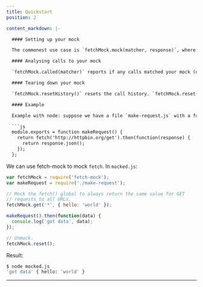 ```yaml
---
title: Quickstart
position: 2

content_markdown: |-

  #### Setting up your mock

  The commonest use case is `fetchMock.mock(matcher, response)`, where `matcher` is an exact url or regex to match, and `response` is a statusCode, string or object literal. You can also use `fetchMock.once(url ...)` to limit to a single call or `fetchMock.get()`, `fetchMock.post()` etc. to limit to a method. All these methods are chainable so you can easily define several mocks in a single test.

  #### Analysing calls to your mock

  `fetchMock.called(matcher)` reports if any calls matched your mock (or leave `matcher` out if you just want to check `fetch` was called at all). `fetchMock.lastCall()`, `fetchMock.lastUrl()` or `fetchMock.lastOptions()` give you access to the parameters last passed in to `fetch`. `fetchMock.done()` will tell you if `fetch` was called the expected number of times.

  #### Tearing down your mock

  `fetchMock.resetHistory()` resets the call history. `fetchMock.reset()` will also restore `fetch()` to its native implementation

  #### Example

  Example with node: suppose we have a file `make-request.js` with a function that calls `fetch`:

  ```js
  module.exports = function makeRequest() {
    return fetch('http://httpbin.org/get').then(function(response) {
      return response.json();
    });
  };
  ```


  We can use fetch-mock to mock `fetch`. In `mocked.js`:

  ```js
  var fetchMock = require('fetch-mock');
  var makeRequest = require('./make-request');

  // Mock the fetch() global to always return the same value for GET
  // requests to all URLs.
  fetchMock.get('*', { hello: 'world' });

  makeRequest().then(function(data) {
    console.log('got data', data);
  });

  // Unmock.
  fetchMock.reset();
  ```

  Result:

  ```bash
  $ node mocked.js
  'got data' { hello: 'world' }
  ```

---
```

